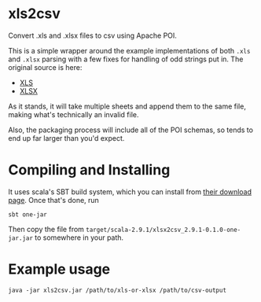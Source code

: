 xls2csv
=======

Convert .xls and .xlsx files to csv using Apache POI.

This is a simple wrapper around the example implementations of both `.xls` and `.xlsx` parsing with a few fixes for handling of odd strings put in. The original source is here:

  * [XLS](http://svn.apache.org/repos/asf/poi/trunk/src/examples/src/org/apache/poi/hssf/eventusermodel/examples/XLS2CSVmra.java)
  * [XLSX](http://svn.apache.org/repos/asf/poi/trunk/src/examples/src/org/apache/poi/xssf/eventusermodel/XLSX2CSV.java)

As it stands, it will take multiple sheets and append them to the same file, making what's technically an invalid file. 

Also, the packaging process will include all of the POI schemas, so tends to end up far larger than you'd expect.

Compiling and Installing
========================

It uses scala's SBT build system, which you can install from [their download page](http://www.scala-sbt.org/release/docs/Getting-Started/Setup.html). Once that's done, run

    sbt one-jar

Then copy the file from `target/scala-2.9.1/xlsx2csv_2.9.1-0.1.0-one-jar.jar` to somewhere in your path.
    

Example usage
=============

    java -jar xls2csv.jar /path/to/xls-or-xlsx /path/to/csv-output